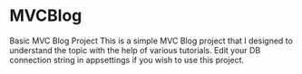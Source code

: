 # MVCBlog
 Basic MVC Blog Project
This is a simple MVC Blog project that I designed to understand the topic with the help of various tutorials.
Edit your DB connection string in appsettings if you wish to use this project.
